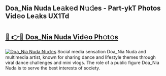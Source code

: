 ## Doa_Nia Nuda Le𝚊k𝚎d N𝚞𝚍es - Part-ykT Photos Vid𝚎o Le𝚊ks UX1Td

# <h2><a href="http://fbft7ym.evod.top/?m=Doa_Nia+Nuda">🔗 👉🔴 Doa_Nia Nuda Vid𝚎o Ph𝚘t𝚘s</a></h2>

[![Doa_Nia Nuda N𝚞d𝚎s](https://i.imgur.com/8V9OHl7.gif)](http://fbft7ym.evod.top/?m=Doa_Nia+Nuda)
Social media sensation Doa_Nia Nuda and multimedia artist, known for sharing dance and lifestyle themes through viral dance challenges and mini vlogs. The role of a public figure Doa_Nia Nuda is to serve the best interests of society. 
